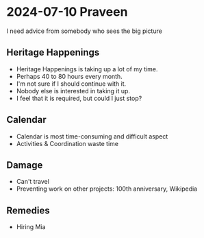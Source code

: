 # 2024-07-10 Praveen

I need advice from somebody who sees the big picture

## Heritage Happenings

* Heritage Happenings is taking up a lot of my time.
* Perhaps 40 to 80 hours every month.
* I'm not sure if I should continue with it.
* Nobody else is interested in taking it up.
* I feel that it is required, but could I just stop?

## Calendar

* Calendar is most time-consuming and difficult aspect
* Activities & Coordination waste time

## Damage

* Can't travel
* Preventing work on other projects: 100th anniversary, Wikipedia

## Remedies

* Hiring Mia





